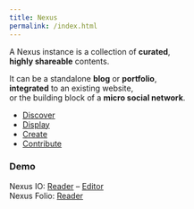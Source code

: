 ```yaml
---
title: Nexus
permalink: /index.html
---
```

<div class="big">
<p>A Nexus instance is a collection of <strong>curated</strong>,<br />
    <strong>highly shareable</strong> contents.</p>
    
<p>It can be a standalone <strong>blog</strong> or <strong>portfolio</strong>,<br />
    <strong>integrated</strong> to an existing website,<br />
    or the building block of a <strong>micro social network</strong>. 
</p>
</div>
<nav>  
<span class="nav-start"></span>
    <ul>
      <li><a href="/pages/discover">Discover</a></li>
      <li><a href="/pages/display">Display</a></li>
      <li><a href="/pages/create">Create</a></li>
      <li><a href="/pages/contribute">Contribute</a></li>
    </ul>

</nav>

<div class="big breathe">
<h3>Demo</h3>
</div>
<p>Nexus IO: <a href="/demo/nx-io/" target="_blank">Reader</a> – <a href="/demo/nx-io/?new" target="_blank">Editor</a><br>
Nexus Folio: <a href="/demo/nx-folio" target="_blank">Reader</a> </p>